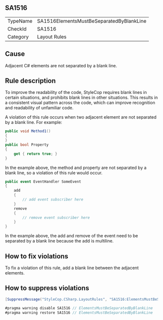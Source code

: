 ﻿## SA1516

<table>
<tr>
  <td>TypeName</td>
  <td>SA1516ElementsMustBeSeparatedByBlankLine</td>
</tr>
<tr>
  <td>CheckId</td>
  <td>SA1516</td>
</tr>
<tr>
  <td>Category</td>
  <td>Layout Rules</td>
</tr>
</table>

## Cause

Adjacent C# elements are not separated by a blank line.

## Rule description

To improve the readability of the code, StyleCop requires blank lines in certain situations, and prohibits blank lines in other situations. This results in a consistent visual pattern across the code, which can improve recognition and readability of unfamiliar code.

A violation of this rule occurs when two adjacent element are not separated by a blank line. For example:

```csharp
public void Method1()
{
}
public bool Property
{
    get { return true; }
}
```

In the example above, the method and property are not separated by a blank line, so a violation of this rule would occur.

```csharp
public event EventHandler SomeEvent
{
    add
    {
        // add event subscriber here
    }
    remove
    {
        // remove event subscriber here
    }
}
```

In the example above, the add and remove of the event need to be separated by a blank line because the add is multiline.

## How to fix violations

To fix a violation of this rule, add a blank line between the adjacent elements.

## How to suppress violations

```csharp
[SuppressMessage("StyleCop.CSharp.LayoutRules", "SA1516:ElementsMustBeSeparatedByBlankLine", Justification = "Reviewed.")]
```

```csharp
#pragma warning disable SA1516 // ElementsMustBeSeparatedByBlankLine
#pragma warning restore SA1516 // ElementsMustBeSeparatedByBlankLine
```

